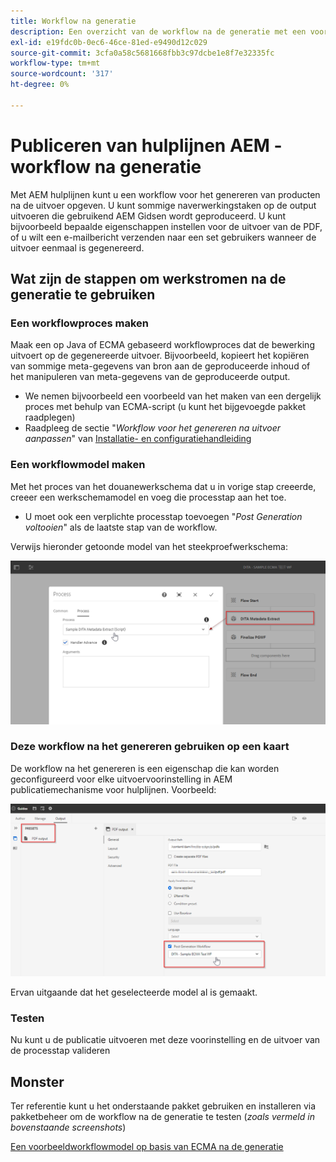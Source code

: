 ```yaml
---
title: Workflow na generatie
description: Een overzicht van de workflow na de generatie met een voorbeeld
exl-id: e19fdc0b-0ec6-46ce-81ed-e9490d12c029
source-git-commit: 3cfa0a58c5681668fbb3c97dcbe1e8f7e32335fc
workflow-type: tm+mt
source-wordcount: '317'
ht-degree: 0%

---
```


# Publiceren van hulplijnen AEM - workflow na generatie

Met AEM hulplijnen kunt u een workflow voor het genereren van producten na de uitvoer opgeven. U kunt sommige naverwerkingstaken op de output uitvoeren die gebruikend AEM Gidsen wordt geproduceerd.
U kunt bijvoorbeeld bepaalde eigenschappen instellen voor de uitvoer van de PDF, of u wilt een e-mailbericht verzenden naar een set gebruikers wanneer de uitvoer eenmaal is gegenereerd.


## Wat zijn de stappen om werkstromen na de generatie te gebruiken

### Een workflowproces maken

Maak een op Java of ECMA gebaseerd workflowproces dat de bewerking uitvoert op de gegenereerde uitvoer. Bijvoorbeeld, kopieert het kopiëren van sommige meta-gegevens van bron aan de geproduceerde inhoud of het manipuleren van meta-gegevens van de geproduceerde output.
- We nemen bijvoorbeeld een voorbeeld van het maken van een dergelijk proces met behulp van ECMA-script (u kunt het bijgevoegde pakket raadplegen)
- Raadpleeg de sectie &quot;*Workflow voor het genereren na uitvoer aanpassen*&quot; van [Installatie- en configuratiehandleiding](https://helpx.adobe.com/content/dam/help/en/xml-documentation-solution/4-2/Adobe-Experience-Manager-Guides_UUID_Installation-Configuration-Guide_EN.pdf#page=119)


### Een workflowmodel maken

Met het proces van het douanewerkschema dat u in vorige stap creeerde, creeer een werkschemamodel en voeg die processtap aan het toe.
- U moet ook een verplichte processtap toevoegen &quot;*Post Generation voltooien*&quot; als de laatste stap van de workflow.

Verwijs hieronder getoonde model van het steekproefwerkschema:

![Workflowmodel na generatie](../assets/workflows/pgwf-workflow-model.png)


### Deze workflow na het genereren gebruiken op een kaart

De workflow na het genereren is een eigenschap die kan worden geconfigureerd voor elke uitvoervoorinstelling in AEM publicatiemechanisme voor hulplijnen. Voorbeeld:

![Workflow na het genereren op uitvoervoorinstelling](../assets/workflows/pgwf-preset-settings.png)


Ervan uitgaande dat het geselecteerde model al is gemaakt.


### Testen

Nu kunt u de publicatie uitvoeren met deze voorinstelling en de uitvoer van de processtap valideren


## Monster

Ter referentie kunt u het onderstaande pakket gebruiken en installeren via pakketbeheer om de workflow na de generatie te testen (*zoals vermeld in bovenstaande screenshots*)

[Een voorbeeldworkflowmodel op basis van ECMA na de generatie](../assets/workflows/sample-pgwf-ecma-test-wfmetadata.zip)
